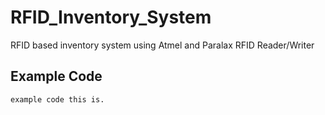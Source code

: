 RFID_Inventory_System
=====================

RFID based inventory system using Atmel and Paralax RFID Reader/Writer

## Example Code

    example code this is.
